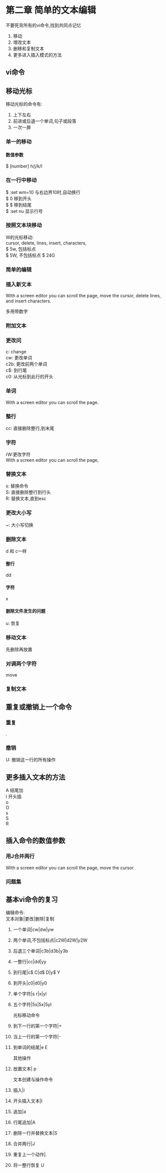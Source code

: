 # 第二章 简单的文本编辑
不要死背所有的vi命令,找到共同点记忆
1. 移动
2. 增改文本
3. 删移和复制文本
4. 更多进入插入模式的方法

## vi命令

## 移动光标
移动光标的命令有:
1. 上下左右
2. 前进或后退一个单词,句子或段落
3. 一次一屏

### 单一的移动
#### 数值参数
$ [number] h/j/k/l

### 在一行中移动
$ :set wm=10 与右边界10时,自动换行  
$ 0 移到开头  
$ $ 移到结尾  
$ :set nu 显示行号  

### 按照文本块移动  
W的光标移动:  
cursor, delete, lines, insert, characters,  
$ 5w, 包括标点  
$ 5W, 不包括标点
$ 24G

### 简单的编辑

### 插入新文本
With a screen editor you can scroll
the page, move the cursor, delete
lines, and insert characters.

多用带数字

### 附加文本

### 更改问
c: change  
cw: 更改单词  
c2b: 更改前两个单词  
c$: 到行尾  
c0: 从光标到此行的开头

### 单词
With a screen editor you can scroll the page.

### 整行
cc: 直接删除整行,到末尾

### 字符
rW:更改字符  
With a screen editor you can scroll the page,
### 替换文本
s: 替换命令  
S: 直接删除整行到行头  
R: 替换文本,直到esc
### 更改大小写
~: 大小写切换  

### 删除文本
d 和 c一样 

#### 整行
dd
#### 字符
x

#### 删除文件发生的问题
u: 恢复

### 移动文本
先删除再放置

### 对调两个字符
move

### 复制文本

## 重复或撤销上一个命令
### 重复
.

### 撤销
U: 撤销这一行的所有操作

## 更多插入文本的方法
A 结尾加  
I 开头插  
o   
O  
s  
S  
R  
## 插入命令的数值参数

### 用J合并两行
With a screen editor you can 
scroll the page, move the cursor

### 问题集

## 基本vi命令的复习
编辑命令:  
    文本对象|更改|删除|复制  
1. 一个单词|cw|dw|yw
2. 两个单词,不包括标点|c2W|d2W|y2W
3. 后退三个单词|c3b|d3b|y3b
4. 一整行|cc|dd|yy
5. 到行尾|c$ C|d$ D|y$ Y
6. 到开头|c0|d0|y0
7. 单个字符|s r|x|yl
8. 五个字符|5s|5x|5yl

    光标移动命令
1. 到下一行的第一个字符|+
2. 当上一行的第一个字符|-
3. 到单词的结尾|e E
    
    其他操作
1. 放置文本| p

    文本创建与操作命令
1. 插入|i
2. 开头插入文本|I
3. 追加|a
4. 行尾追加|A
5. 删除一行并替换文本|S
6. 合并两行|J
7. 重复上一个动作|.
8. 将一整行恢复 U

